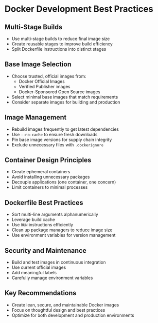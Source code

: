 # Docker Development Best Practices

## Multi-Stage Builds
- Use multi-stage builds to reduce final image size
- Create reusable stages to improve build efficiency
- Split Dockerfile instructions into distinct stages

## Base Image Selection
- Choose trusted, official images from:
  - Docker Official Images
  - Verified Publisher images
  - Docker-Sponsored Open Source images
- Select minimal base images that match requirements
- Consider separate images for building and production

## Image Management
- Rebuild images frequently to get latest dependencies
- Use `--no-cache` to ensure fresh downloads
- Pin base image versions for supply chain integrity
- Exclude unnecessary files with `.dockerignore`

## Container Design Principles
- Create ephemeral containers
- Avoid installing unnecessary packages
- Decouple applications (one container, one concern)
- Limit containers to minimal processes

## Dockerfile Best Practices
- Sort multi-line arguments alphanumerically
- Leverage build cache
- Use `RUN` instructions efficiently
- Clean up package managers to reduce image size
- Use environment variables for version management

## Security and Maintenance
- Build and test images in continuous integration
- Use current official images
- Add meaningful labels
- Carefully manage environment variables

## Key Recommendations
- Create lean, secure, and maintainable Docker images
- Focus on thoughtful design and best practices
- Optimize for both development and production environments